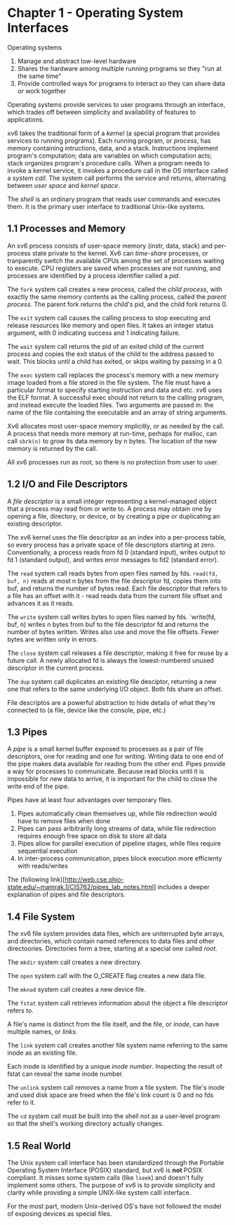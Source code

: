 # Chapter 1 - Operating System Interfaces

Operating systems
1. Manage and abstract low-level hardware
2. Shares the hardware among multiple running programs so they "run at the same time"
3. Provide controlled ways for programs to interact so they can share data or work together

Operating systems provide services to user programs through an interface, which trades off between simplicity and availability of features to applications.

xv6 takes the traditional form of a _kernel_ (a special program that provides services to running programs). Each running program, or _process_, has memory containing intructions, data, and a stack. Instructions implement program's computation; data are variables on which computation acts; stack organizes program's procedure calls. When a program needs to invoke a kernel service, it invokes a procedure call in the OS interface called a _system call_. The system call performs the service and returns, alternating between _user space_ and _kernel space_.

The _shell_ is an ordinary program that reads user commands and executes them. It is the primary user interface to traditional Unix-like systems.

## 1.1 Processes and Memory
An xv6 process consists of user-space memory (instr, data, stack) and per-process state private to the kernel. Xv6 can _time-share_ processes, or tranparently switch the available CPUs among the set of processes waiting to execute. CPU registers are saved when processes are not running, and processes are identified by a process identifier called a _pid_.

The `fork` system call creates a new process, called the _child process_, with exactly the same memory contents as the calling process, called the _parent process_. The parent fork returns the child's pid, and the child fork returns 0.

The `exit` system call causes the calling process to stop executing and release resources like memory and open files. It takes an integer status argument, with 0 indicating success and 1 indicating failure.

The `wait` system call returns the pid of an exited child of the current process and copies the exit status of the child to the address passed to wait. This blocks until a child has exited, or skips waiting by passing in a 0.

The `exec` system call replaces the process's memory with a new memory image loaded from a file stored in the file system. The file must have a particular format to specify starting instruction and data and etc. xv6 uses the ELF format. A successful exec should not return to the calling program, and instead execute the loaded files. Two arguments are passed in: the name of the file containing the executable and an array of string arguments.

Xv6 allocates most user-space memory implicitly, or as needed by the call. A process that needs  more memory at run-time, perhaps for malloc, can call `sbrk(n)` to grow its data memory by n bytes. The location of the new memory is returned by the call.

All xv6 processes run as root, so there is no protection from user to user.

## 1.2 I/O and File Descriptors
A _file descriptor_ is a small integer representing a kernel-managed object that a process may read from or write to. A process may obtain one by opening a file, directory, or device, or by creating a pipe or duplicating an existing descriptor.

The xv6 kernel uses the file descriptor as an index into a per-process table, so every process has a private space of file descriptors starting at zero. Conventionally, a process reads from fd 0 (standard input), writes output to fd 1 (standard output), and writes error  messages to fd2 (standard error).

The `read` system call reads bytes from open files named by fds. `read(fd, buf, n)` reads at most n bytes from the file descriptor fd, copies them into buf, and returns the number of bytes read. Each file descriptor that refers to a file has an offset with it - read reads data from the current file offset and advances it as it reads.

The `write` system call writes bytes to open files named by fds. `write(fd, buf, n) writes n bytes from buf to the file descriptor fd and returns the number of bytes written. Writes also use and move the file offsets. Fewer bytes are written only in errors.

The `close` system call releases a file descriptor, making it free for reuse by a future call. A newly allocated fd is always the lowest-numbered unused descriptor in the current process.

The `dup` system call duplicates an existing file desciptor, returning a new one that refers to the same underlying I/O object. Both fds share an offset.

File descriptos are a powerful abstraction to hide details of what they're connected to (a file, device like the console, pipe, etc.)

## 1.3 Pipes
A _pipe_ is a small kernel buffer exposed to processes as a pair of file descriptors, one for reading and one for writing. Writing data to one end of the pipe makes data available for reading from the other end. Pipes provide a way for processes to communicate. Because read blocks until it is impossible for new data to arrive, it is important for the child to close the write end of the pipe.

Pipes have at least four advantages over temporary files.
1. Pipes automatically clean themselves up, while file redirection would have to remove files when done
2. Pipes can pass aribitrarily long streams of data, while file redirection requires enough free space on disk to store all data
3. Pipes allow for parallel execution of pipeline stages, while files require sequential execution
4. In inter-process communication, pipes block execution more efficienty with reads/writes

The (following link)[http://web.cse.ohio-state.edu/~mamrak.1/CIS762/pipes_lab_notes.html] includes a deeper explanation of pipes and file descriptors.

## 1.4 File System
The xv6 file system provides data files, which are uniterrupted byte arrays, and directories, which contain named references to data files and other directoories. Directories form a tree, starting at a special one called _root_.

The `mkdir` system call creates a new directory.

The `open` system call with the O_CREATE flag creates a new data file.

The `mknod` system call creates a new device file.

The `fstat` system call retrieves information about the object a file descriptor refers to.

A file's name is distinct from the file itself, and the file, or _inode_, can have multiple names, or _links_.

The `link` system call creates another file system name referring to the same inode as an existing file.

Each inode is identified by a unique _inode number_. Inspecting the result of fstat can reveal the same inode number.

The `unlink` system call removes a name from a file system. The file's inode and used disk space are freed when the file's link count is 0 and no fds refer to it.

The `cd` system call must be built into the shell not as a user-level program so that the shell's working directory actually changes.

## 1.5 Real World
The Unix system call interface has been standardized through the Portable Operating System Interface (POSIX) standard, but xv6 is **not** POSIX compliant. It misses some system calls (like `lseek`) and doesn't fully implement some others. The purpose of xv6 is to provide simplicity and clarity while providing a simple UNIX-like system calll interface.

For the most part, modern Unix-derived OS's have not followed the model of exposing devices as special files.
